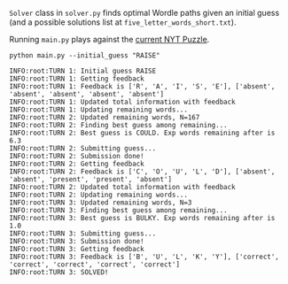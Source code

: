 `Solver` class in `solver.py` finds optimal Wordle paths given an initial guess (and a possible solutions list at `five_letter_words_short.txt`).

Running `main.py` plays against the [current NYT Puzzle](https://www.nytimes.com/games/wordle/index.html).

```
python main.py --initial_guess "RAISE"
```

```
INFO:root:TURN 1: Initial guess RAISE
INFO:root:TURN 1: Getting feedback
INFO:root:TURN 1: Feedback is ['R', 'A', 'I', 'S', 'E'], ['absent', 'absent', 'absent', 'absent', 'absent']
INFO:root:TURN 1: Updated total information with feedback
INFO:root:TURN 1: Updating remaining words...
INFO:root:TURN 2: Updated remaining words, N=167
INFO:root:TURN 2: Finding best guess among remaining...
INFO:root:TURN 2: Best guess is COULD. Exp words remaining after is 6.3
INFO:root:TURN 2: Submitting guess...
INFO:root:TURN 2: Submission done!
INFO:root:TURN 2: Getting feedback
INFO:root:TURN 2: Feedback is ['C', 'O', 'U', 'L', 'D'], ['absent', 'absent', 'present', 'present', 'absent']
INFO:root:TURN 2: Updated total information with feedback
INFO:root:TURN 2: Updating remaining words...
INFO:root:TURN 3: Updated remaining words, N=3
INFO:root:TURN 3: Finding best guess among remaining...
INFO:root:TURN 3: Best guess is BULKY. Exp words remaining after is 1.0
INFO:root:TURN 3: Submitting guess...
INFO:root:TURN 3: Submission done!
INFO:root:TURN 3: Getting feedback
INFO:root:TURN 3: Feedback is ['B', 'U', 'L', 'K', 'Y'], ['correct', 'correct', 'correct', 'correct', 'correct']
INFO:root:TURN 3: SOLVED!
```
